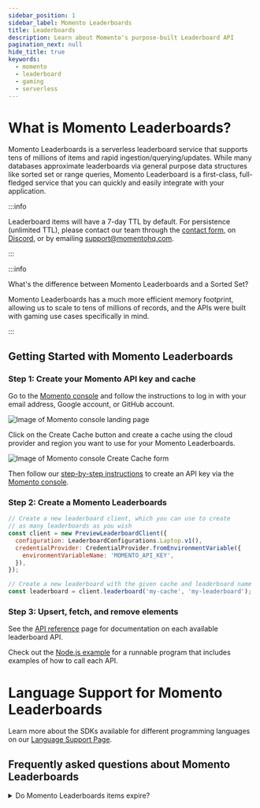 ```yaml
---
sidebar_position: 1
sidebar_label: Momento Leaderboards
title: Leaderboards
description: Learn about Momento's purpose-built Leaderboard API
pagination_next: null
hide_title: true
keywords:
  - momento
  - leaderboard
  - gaming
  - serverless
---
```


# What is Momento Leaderboards?

Momento Leaderboards is a serverless leaderboard service that supports tens of millions of items and rapid ingestion/querying/updates. While many databases approximate leaderboards via general purpose data structures like sorted set or range queries, Momento Leaderboard is a first-class, full-fledged service that you can quickly and easily integrate with your application.

:::info

Leaderboard items will have a 7-day TTL by default. For persistence (unlimited TTL), please contact our team through the [contact form](https://www.gomomento.com/contact-us), on [Discord](https://discord.com/invite/3HkAKjUZGq), or by emailing support@momentohq.com.

:::

:::info

What's the difference between Momento Leaderboards and a Sorted Set?

Momento Leaderboards has a much more efficient memory footprint, allowing us to scale to tens of millions of records, and the APIs were built with gaming use cases specifically in mind.

:::


## Getting Started with Momento Leaderboards

### Step 1: Create your Momento API key and cache

Go to the [Momento console](https://console.gomomento.com) and follow the instructions to log in with your email address, Google account, or GitHub account.

![Image of Momento console landing page](@site/static/img/getting-started/console.png)

Click on the Create Cache button and create a cache using the cloud provider and region you want to use for your Momento Leaderboards.

![Image of Momento console Create Cache form](@site/static/img/console-create-cache-form.png)

Then follow our [step-by-step instructions](https://docs.momentohq.com/cache/develop/authentication/api-keys) to create an API key via the [Momento console](https://console.gomomento.com).

### Step 2: Create a Momento Leaderboards

```javascript
// Create a new leaderboard client, which you can use to create
// as many leaderboards as you wish
const client = new PreviewLeaderboardClient({
  configuration: LeaderboardConfigurations.Laptop.v1(),
  credentialProvider: CredentialProvider.fromEnvironmentVariable({
    environmentVariableName: 'MOMENTO_API_KEY',
  }),
});

// Create a new leaderboard with the given cache and leaderboard name
const leaderboard = client.leaderboard('my-cache', 'my-leaderboard');
```

### Step 3: Upsert, fetch, and remove elements

See the [API reference](./api-reference/index) page for documentation on each available leaderboard API.

Check out the [Node.js example](https://github.com/momentohq/client-sdk-javascript/blob/main/examples/nodejs/cache/leaderboard.ts) for a runnable program that includes examples of how to call each API.


# Language Support for Momento Leaderboards
Learn more about the SDKs available for different programming languages on our [Language Support Page](./language-support/language-support.md).


## Frequently asked questions about Momento Leaderboards

<details>
  <summary>Do Momento Leaderboards items expire?</summary>
  Momento Leaderboards items have a 7-day TTL by default. If the default TTL for leaderboard items doesn’t work for you, reach out to support@momentohq.com to discuss removing limits.
</details>
